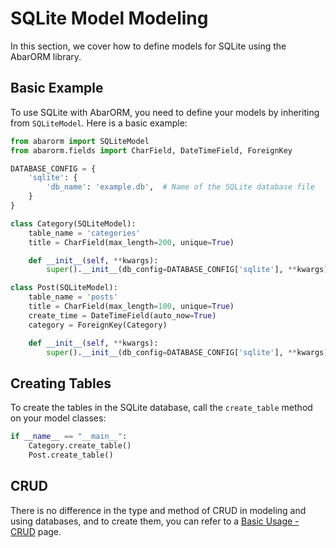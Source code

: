 # SQLite Model Modeling

In this section, we cover how to define models for SQLite using the AbarORM library.

## Basic Example

To use SQLite with AbarORM, you need to define your models by inheriting from `SQLiteModel`. Here is a basic example:

```python
from abarorm import SQLiteModel
from abarorm.fields import CharField, DateTimeField, ForeignKey

DATABASE_CONFIG = {
    'sqlite': {
        'db_name': 'example.db',  # Name of the SQLite database file
    }
}

class Category(SQLiteModel):
    table_name = 'categories'
    title = CharField(max_length=200, unique=True)

    def __init__(self, **kwargs):
        super().__init__(db_config=DATABASE_CONFIG['sqlite'], **kwargs)

class Post(SQLiteModel):
    table_name = 'posts'
    title = CharField(max_length=100, unique=True)
    create_time = DateTimeField(auto_now=True)
    category = ForeignKey(Category)

    def __init__(self, **kwargs):
        super().__init__(db_config=DATABASE_CONFIG['sqlite'], **kwargs)
```
## Creating Tables

To create the tables in the SQLite database, call the `create_table` method on your model classes:
```python
if __name__ == "__main__":
    Category.create_table()
    Post.create_table()
```
## CRUD
There is no difference in the type and method of CRUD in modeling and using databases, and to create them, you can refer to a [Basic Usage - CRUD](http://127.0.0.1:8000/basic_usage/#step-3-perform-crud-operations) page.
